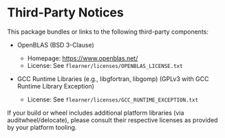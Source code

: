 # Third-Party Notices

This package bundles or links to the following third-party components:

- OpenBLAS (BSD 3-Clause)
  - Homepage: https://www.openblas.net/
  - License: See `flearner/licenses/OPENBLAS_LICENSE.txt`

- GCC Runtime Libraries (e.g., libgfortran, libgomp) (GPLv3 with GCC Runtime Library Exception)
  - License: See `flearner/licenses/GCC_RUNTIME_EXCEPTION.txt`

If your build or wheel includes additional platform libraries (via auditwheel/delocate),
please consult their respective licenses as provided by your platform tooling.

